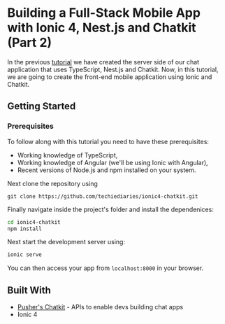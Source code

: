 # Building a Full-Stack Mobile App with Ionic 4, Nest.js and Chatkit (Part 2)

In the previous [tutorial]() we have created the server side of our chat application that uses TypeScript, Nest.js and Chatkit. Now, in this tutorial, we are going to create the front-end mobile application using Ionic and Chatkit.  

## Getting Started


### Prerequisites

To follow along with this tutorial you need to have these prerequisites:

- Working knowledge of TypeScript,
- Working knowledge of Angular (we'll be using Ionic with Angular),
- Recent versions of Node.js and npm installed on your system.



Next clone the repository using

```
git clone https://github.com/techiediaries/ionic4-chatkit.git

```

Finally navigate inside the project's folder and install the dependenices:

```bash
cd ionic4-chatkit
npm install
```

Next start the development server using:

```bash
ionic serve
```

You can then access your app from `localhost:8000` in your browser.

## Built With

* [Pusher's Chatkit](https://docs.pusher.com/chatkit) - APIs to enable devs building chat apps
* Ionic 4

